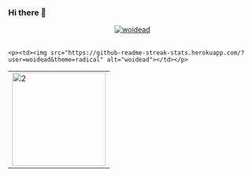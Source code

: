 ### Hi there 👋

<!--
**woidead/woidead** is a ✨ _special_ ✨ repository because its `README.md` (this file) appears on your GitHub profile.

Here are some ideas to get you started:

- 🔭 I’m currently working on ...
- 🌱 I’m currently learning ...
- 👯 I’m looking to collaborate on ...
- 🤔 I’m looking for help with ...
- 💬 Ask me about ...
- 📫 How to reach me: ...
- 😄 Pronouns: ...
- ⚡ Fun fact: ...
-->

<table>
  <tr>
     <p align="center">

  <p align="center"> <a href="https://github.com/ryo-ma/github-profile-trophy"><img src="https://github-profile-trophy.vercel.app/?username=woidead" alt="woidead" /></a> </p>       
    </p>
  </tr>
</table>
<table> 
  <tr>
    <td><img src="https://github-readme-stats.vercel.app/api/top-langs/?username=woidead&theme=radical&layout=compact&hide=Jupyter%20Notebook"  display=block height=190 align="center" alt="2"></td>
    
    <p><td><img src="https://github-readme-streak-stats.herokuapp.com/?user=woidead&theme=radical" alt="woidead"></td></p>
      
   </tr>
</table>


